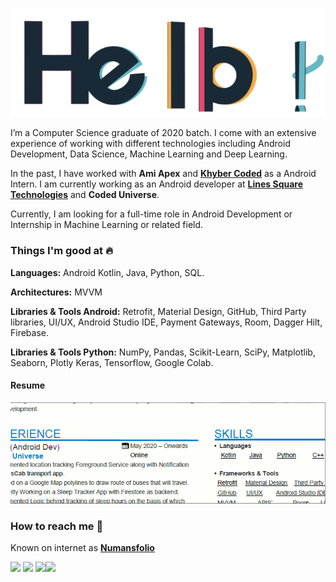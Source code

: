 ![**Hello there**](https://github.com/iNuman/GitHubStats/blob/master/hello.gif "Header")

I’m a Computer Science graduate of 2020 batch. I come with an extensive experience of working with different technologies including Android Development, Data Science, Machine Learning and Deep Learning.

In the past, I have worked with **Ami Apex** and [**Khyber Coded**](http://khybercoded.com/) as a Android Intern. I am currently working as an Android developer at [**Lines Square Technologies**](https://linesquaretech.com/) and **Coded Universe**.

Currently, I am looking for a full-time role in Android Development or Internship in Machine Learning or related field. 

### Things I'm good at :fire:
**Languages:** Android Kotlin, Java, Python, SQL.

**Architectures:** MVVM

**Libraries & Tools Android:** Retrofit, Material Design, GitHub, Third Party libraries, UI/UX, Android Studio IDE, Payment Gateways, Room, Dagger Hilt, Firebase.

**Libraries & Tools Python:** NumPy, Pandas, Scikit-Learn, SciPy, Matplotlib, Seaborn, Plotly Keras, Tensorflow, Google Colab.

#### Resume
[![**Resume**](https://github.com/iNuman/GitHubStats/blob/master/Resume.gif)](https://drive.google.com/file/d/10feRZccYCBIqXKMWx1WO2xqVqFSV3bM_/view)


### How to reach me 📱
Known on internet as [**Numansfolio**](https://www.numansfolio.ml/) 

[<img target="_blank" src="https://img.icons8.com/cotton/64/000000/whatsapp--v4.png"/>](https://wa.me/923127746663) [<img target="_blank" src="https://img.icons8.com/doodle/64/000000/skype--v1.png"/>](https://join.skype.com/invite/UUZ8rtYW9Z0l) [<img target="_blank" src="https://img.icons8.com/doodle/64/000000/linkedin-circled.png"/>](https://www.linkedin.com/in/-inuman/)[<img target="_blank" src="https://img.icons8.com/doodle/64/000000/instagram.png"/>](https://www.instagram.com/inoumn/)



